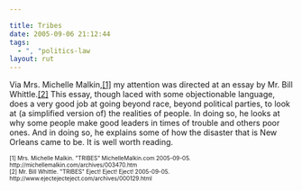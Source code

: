 ```yaml
---

title: Tribes
date: 2005-09-06 21:12:44
tags:
  - ", "politics-law
layout: rut
---
```


<p>Via Mrs. Michelle Malkin,<a href="http://michellemalkin.com/archives/003470.htm">[1]</a> my attention was directed at an essay by Mr. Bill Whittle.<a href="http://www.ejectejecteject.com/archives/000129.html">[2]</a> This essay, though laced with some objectionable language, does a very good job at going beyond race, beyond political parties, to look at (a simplified version of) the realities of people. In doing so, he looks at why some people make good leaders in times of trouble and others poor ones.  And in doing so, he explains some of how the disaster that is New Orleans came to be.  It is well worth reading.</p>  <font size="-2"> [1] Mrs. Michelle Malkin. "TRIBES" MichelleMalkin.com 2005-09-05. http://michellemalkin.com/archives/003470.htm <br  /> [2] Mr. Bill Whittle.  "TRIBES" Eject! Eject! Eject! 2005-09-05. http://www.ejectejecteject.com/archives/000129.html </font>

